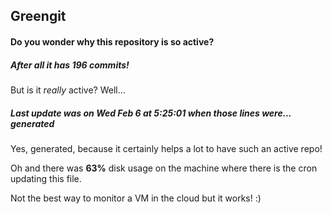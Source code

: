 ## Greengit

#### Do you wonder why this repository is so active?

##### After all it has 196 commits!

But is it *really* active? Well...

##### Last update was on Wed Feb 6 at 5:25:01 when those lines were... generated

Yes, generated, because it certainly helps a lot to have such an active repo!

Oh and there was **63%** disk usage on the machine
where there is the cron updating this file.

Not the best way to monitor a VM in the cloud but it works! :)
